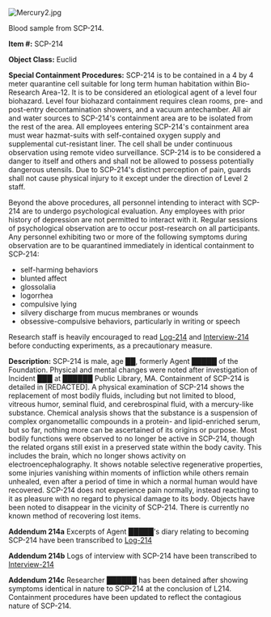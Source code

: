 ![Mercury2.jpg](http://scp-wiki.wdfiles.com/local--files/scp-214/Mercury2.jpg)

Blood sample from SCP-214.

**Item #:** SCP-214

**Object Class:** Euclid

**Special Containment Procedures:** SCP-214 is to be contained in a 4 by 4 meter quarantine cell suitable for long term human habitation within Bio-Research Area-12. It is to be considered an etiological agent of a level four biohazard. Level four biohazard containment requires clean rooms, pre- and post-entry decontamination showers, and a vacuum antechamber. All air and water sources to SCP-214's containment area are to be isolated from the rest of the area. All employees entering SCP-214's containment area must wear hazmat-suits with self-contained oxygen supply and supplemental cut-resistant liner. The cell shall be under continuous observation using remote video surveillance. SCP-214 is to be considered a danger to itself and others and shall not be allowed to possess potentially dangerous utensils. Due to SCP-214's distinct perception of pain, guards shall not cause physical injury to it except under the direction of Level 2 staff.

Beyond the above procedures, all personnel intending to interact with SCP-214 are to undergo psychological evaluation. Any employees with prior history of depression are not permitted to interact with it. Regular sessions of psychological observation are to occur post-research on all participants. Any personnel exhibiting two or more of the following symptoms during observation are to be quarantined immediately in identical containment to SCP-214:

*   self-harming behaviors
*   blunted affect
*   glossolalia
*   logorrhea
*   compulsive lying
*   silvery discharge from mucus membranes or wounds
*   obsessive-compulsive behaviors, particularly in writing or speech

Research staff is heavily encouraged to read [Log-214](/log-214) and [Interview-214](/interview-214) before conducting experiments, as a precautionary measure.

**Description:** SCP-214 is male, age ██, formerly Agent █████ of the Foundation. Physical and mental changes were noted after investigation of Incident ███ at ██████ Public Library, MA. Containment of SCP-214 is detailed in \[REDACTED\]. A physical examination of SCP-214 shows the replacement of most bodily fluids, including but not limited to blood, vitreous humor, seminal fluid, and cerebrospinal fluid, with a mercury-like substance. Chemical analysis shows that the substance is a suspension of complex organometallic compounds in a protein- and lipid-enriched serum, but so far, nothing more can be ascertained of its origins or purpose. Most bodily functions were observed to no longer be active in SCP-214, though the related organs still exist in a preserved state within the body cavity. This includes the brain, which no longer shows activity on electroencephalography. It shows notable selective regenerative properties, some injuries vanishing within moments of infliction while others remain unhealed, even after a period of time in which a normal human would have recovered. SCP-214 does not experience pain normally, instead reacting to it as pleasure with no regard to physical damage to its body. Objects have been noted to disappear in the vicinity of SCP-214. There is currently no known method of recovering lost items.

**Addendum 214a** Excerpts of Agent █████'s diary relating to becoming SCP-214 have been transcribed to [Log-214](/log-214)

**Addendum 214b** Logs of interview with SCP-214 have been transcribed to [Interview-214](/interview-214)

**Addendum 214c** Researcher ██████ has been detained after showing symptoms identical in nature to SCP-214 at the conclusion of L214. Containment procedures have been updated to reflect the contagious nature of SCP-214.